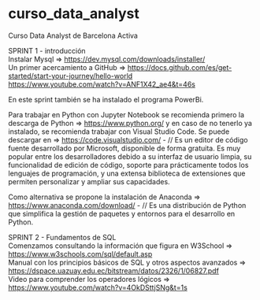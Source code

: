 # curso_data_analyst
Curso Data Analyst de Barcelona Activa  

SPRINT 1 - introducción  
Instalar Mysql =>  https://dev.mysql.com/downloads/installer/  
Un primer acercamiento a GitHub => https://docs.github.com/es/get-started/start-your-journey/hello-world  
https://www.youtube.com/watch?v=ANF1X42_ae4&t=46s  

En este sprint también se ha instalado el programa PowerBi.  

Para trabajar en Python con Jupyter Notebook se recomienda primero la descarga de Python =>  https://www.python.org/ y en caso de no tenerlo ya instalado, se recomienda trabajar con Visual Studio Code. Se puede descargar en => https://code.visualstudio.com/ - // Es un editor de código fuente desarrollado por Microsoft, disponible de forma gratuita. Es muy popular entre los desarrolladores debido a su interfaz de usuario limpia, su funcionalidad de edición de código, soporte para prácticamente todos los lenguajes de programación, y una extensa biblioteca de extensiones que permiten personalizar y ampliar sus capacidades.  

Como alternativa se propone la instalación de Anaconda => https://www.anaconda.com/download/ - // Es  una distribución de Python que simplifica la gestión de paquetes y entornos para el desarrollo en Python.  

SPRINT 2 - Fundamentos de SQL  
Comenzamos consultando la información que figura en W3School => https://www.w3schools.com/sql/default.asp  
Manual con los principios básicos de SQL y otros aspectos avanzados => https://dspace.uazuay.edu.ec/bitstream/datos/2326/1/06827.pdf  
Video para comprender los operadores lógicos => https://www.youtube.com/watch?v=4OkDSttjSNg&t=1s  


